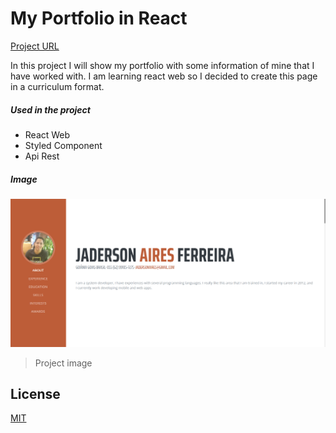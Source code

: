 # My Portfolio in React

[Project URL](https://jadersonaires.github.io/portfolio/)

In this project I will show my portfolio with some information of mine that I have worked with. I am learning react web so I decided to create this page in a curriculum format.

##### Used in the project

* React Web
* Styled Component
* Api Rest

##### Image
![](https://github.com/jadersonaires/portfolio/blob/master/src/img/portfolio-web.PNG)
> Project image

## License
[MIT](https://choosealicense.com/licenses/mit/)